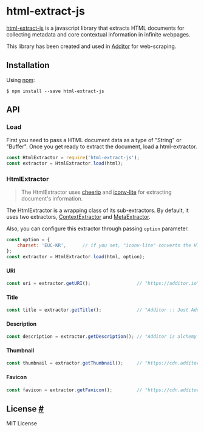 # html-extract-js

[html-extract-js](#) is a javascript library that extracts HTML documents for collecting metadata and core contextual information in infinite webpages.

This library has been created and used in [Additor](https://additor.io) for web-scraping. 
 


## Installation
Using [npm](https://www.npmjs.com/):
```shell
$ npm install --save html-extract-js
```

## API


### Load
First you need to pass a HTML document data as a type of "String" or "Buffer".
Once you get ready to extract the document, load a html-extractor.
  
```js
const HtmlExtractor = require('html-extract-js');
const extractor = HtmlExtractor.load(html);
```

### HtmlExtractor
> The HtmlExtractor uses [cheerio](https://github.com/cheeriojs/cheerio) and [iconv-lite](https://github.com/ashtuchkin/iconv-lite) for extracting document's information.

The HtmlExtractor is a wrapping class of its sub-extractors.
By default, it uses two extractors, [ContextExtractor]() and [MetaExtractor]().


Also, you can configure this extractor through passing `option` parameter.
```js
const option = {
    charset: 'EUC-KR',      // if you set, "iconv-lite" converts the HTML document.
};
const extractor = HtmlExtractor.load(html, option);
```

#### URI
```js
const uri = extractor.getURI();                 // "https://additor.io"
```

#### Title
```js
const title = extractor.getTitle();             // "Additor :: Just Add it. Be an Additor"
```

#### Description
```js
const description = extractor.getDescription(); // "Additor is alchemy that turns your scattered information into well-organized content..."
```

#### Thumbnail
```js
const thumbnail = extractor.getThumbnail();     // "https://cdn.additor.io/image/main/landing_temp.png"
```

#### Favicon
```js
const favicon = extractor.getFavicon();         // "https://cdn.additor.io/image/logo/favicon.ico"
```


## License [#](https://github.com/Additor/html-extract-js/blob/master/LICENSE.md)
MIT License 

